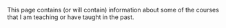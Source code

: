 This page contains (or will contain) information about some of the courses that I am teaching or have taught in the past.
